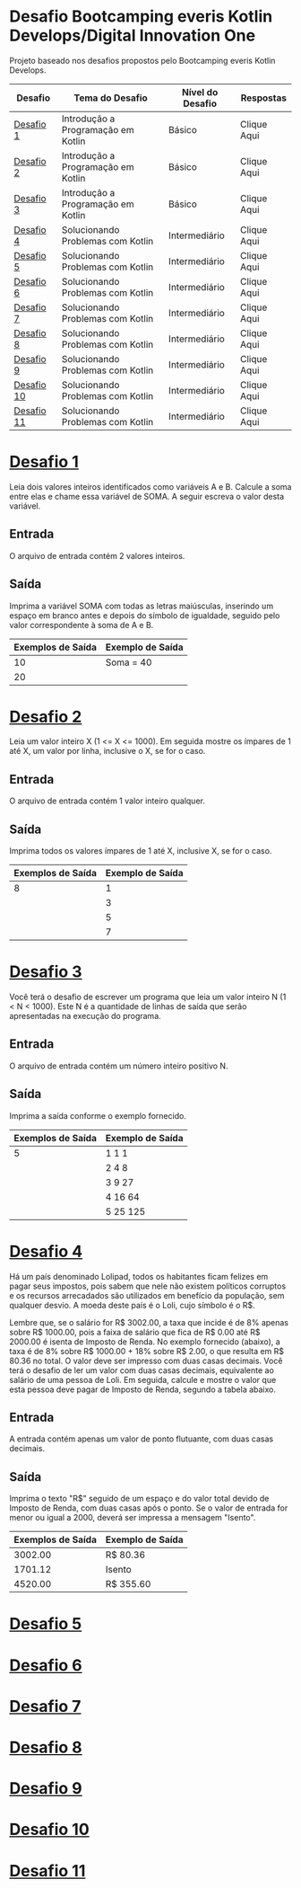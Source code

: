 # Desafio Bootcamping everis Kotlin Develops/Digital Innovation One
Projeto baseado nos desafios propostos pelo Bootcamping everis Kotlin Develops.

|       Desafio                                        |            Tema do Desafio               |  Nível do Desafio |      Respostas      |   
|------------------------------------------------------|------------------------------------------|-------------------|---------------------|
|      <a name="ancora1"></a>[Desafio 1](#ancora1)     |    Introdução a Programação em Kotlin    |      Básico       |     Clique Aqui     |   
|      <a name="ancora2"></a>[Desafio 2](#ancora2)     |    Introdução a Programação em Kotlin    |      Básico       |     Clique Aqui     |   
|      <a name="ancora3"></a>[Desafio 3](#ancora3)     |    Introdução a Programação em Kotlin    |      Básico       |     Clique Aqui     |   
|      <a name="ancora4"></a>[Desafio 4](#ancora4)     |    Solucionando Problemas com Kotlin     |   Intermediário   |     Clique Aqui     |   
|      <a name="ancora5"></a>[Desafio 5](#ancora5)     |    Solucionando Problemas com Kotlin     |   Intermediário   |     Clique Aqui     |   
|      <a name="ancora6"></a>[Desafio 6](#ancora6)     |    Solucionando Problemas com Kotlin     |   Intermediário   |     Clique Aqui     |   
|      <a name="ancora7"></a>[Desafio 7](#ancora7)     |    Solucionando Problemas com Kotlin     |   Intermediário   |     Clique Aqui     |   
|      <a name="ancora8"></a>[Desafio 8](#ancora8)     |    Solucionando Problemas com Kotlin     |   Intermediário   |     Clique Aqui     |   
|      <a name="ancora9"></a>[Desafio 9](#ancora9)     |    Solucionando Problemas com Kotlin     |   Intermediário   |     Clique Aqui     |   
|      <a name="ancora10"></a>[Desafio 10](#ancora10)  |    Solucionando Problemas com Kotlin     |   Intermediário   |     Clique Aqui     |   
|      <a name="ancora11"></a>[Desafio 11](#ancora11)  |    Solucionando Problemas com Kotlin     |   Intermediário   |     Clique Aqui     |   
 
  
# <a id="ancora1"></a>[Desafio 1](#ancora1)
Leia dois valores inteiros identificados como variáveis A e B. Calcule a soma entre elas e chame essa variável de SOMA.
A seguir escreva o valor desta variável.

## Entrada
O arquivo de entrada contém 2 valores inteiros.

## Saída
Imprima a variável SOMA com todas as letras maiúsculas, inserindo um espaço em branco antes e depois do símbolo de igualdade, seguido pelo valor correspondente à soma de A e B.

|  Exemplos de Saída  |  Exemplo de Saída  |    
|---------------------|--------------------|
|        10           |    Soma = 40       |    
|        20           |                    |  

# <a id="ancora2"></a>[Desafio 2](#ancora2)
Leia um valor inteiro X (1 <= X <= 1000). Em seguida mostre os ímpares de 1 até X, um valor por linha, inclusive o X, se for o caso.

## Entrada
O arquivo de entrada contém 1 valor inteiro qualquer.

## Saída
Imprima todos os valores ímpares de 1 até X, inclusive X, se for o caso.

|  Exemplos de Saída  |  Exemplo de Saída  |    
|---------------------|--------------------|
|          8          |         1          |    
|                     |         3          |
|                     |         5          |
|                     |         7          |

# <a id="ancora3"></a>[Desafio 3](#ancora3)
Você terá o desafio de escrever um programa que leia um valor inteiro N (1 < N < 1000). Este N é a quantidade de linhas de saída que serão apresentadas na execução do programa.

## Entrada
O arquivo de entrada contém um número inteiro positivo N.

## Saída
Imprima a saída conforme o exemplo fornecido.

|  Exemplos de Saída  |  Exemplo de Saída  |    
|---------------------|--------------------|
|          5          |       1 1 1        |    
|                     |       2 4 8        |
|                     |       3 9 27       |
|                     |       4 16 64      |
|                     |       5 25 125     |

# <a id="ancora4"></a>[Desafio 4](#ancora4)
Há um país denominado Lolipad, todos os habitantes ficam felizes em pagar seus impostos, pois sabem que nele não existem políticos corruptos e os recursos arrecadados são utilizados em benefício da população, sem qualquer desvio. A moeda deste país é o Loli, cujo símbolo é o R$.

Lembre que, se o salário for R$ 3002.00, a taxa que incide é de 8% apenas sobre R$ 1000.00, pois a faixa de salário que fica de R$ 0.00 até R$ 2000.00 é isenta de Imposto de Renda. No exemplo fornecido (abaixo), a taxa é de 8% sobre R$ 1000.00 + 18% sobre R$ 2.00, o que resulta em R$ 80.36 no total. O valor deve ser impresso com duas casas decimais.
Você terá o desafio de ler um valor com duas casas decimais, equivalente ao salário de uma pessoa de Loli. Em seguida, calcule e mostre o valor que esta pessoa deve pagar de Imposto de Renda, segundo a tabela abaixo.


## Entrada
A entrada contém apenas um valor de ponto flutuante, com duas casas decimais.

## Saída
Imprima o texto "R$" seguido de um espaço e do valor total devido de Imposto de Renda, com duas casas após o ponto. Se o valor de entrada for menor ou igual a 2000, deverá ser impressa a mensagem "Isento".

|  Exemplos de Saída  |  Exemplo de Saída  |    
|---------------------|--------------------|
|      3002.00        |      R$ 80.36      |    
|      1701.12        |       Isento       |
|      4520.00        |      R$ 355.60     |

# <a id="ancora5"></a>[Desafio 5](#ancora5)
# <a id="ancora6"></a>[Desafio 6](#ancora6)
# <a id="ancora7"></a>[Desafio 7](#ancora7)
# <a id="ancora8"></a>[Desafio 8](#ancora8)
# <a id="ancora9"></a>[Desafio 9](#ancora9)
# <a id="ancora10"></a>[Desafio 10](#ancora10)
# <a id="ancora11"></a>[Desafio 11](#ancora11)

